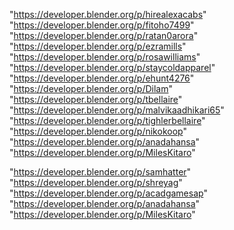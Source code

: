 "https://developer.blender.org/p/hirealexacabs"
"https://developer.blender.org/p/fitoho7499"
"https://developer.blender.org/p/ratan0arora"
"https://developer.blender.org/p/ezramills"
"https://developer.blender.org/p/rosawilliams"
"https://developer.blender.org/p/staycoldapparel"
"https://developer.blender.org/p/ehunt4276"
"https://developer.blender.org/p/Dilam"
"https://developer.blender.org/p/tbellaire"
"https://developer.blender.org/p/malvikaadhikari65"
"https://developer.blender.org/p/tighlerbellaire"
"https://developer.blender.org/p/nikokoop"
"https://developer.blender.org/p/anadahansa"
"https://developer.blender.org/p/MilesKitaro"
 
"https://developer.blender.org/p/samhatter"
"https://developer.blender.org/p/shreyag"
"https://developer.blender.org/p/acadgamesap"
"https://developer.blender.org/p/anadahansa"
"https://developer.blender.org/p/MilesKitaro"
 
